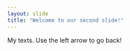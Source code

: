 ```yaml
---
layout: slide
title: "Welcome to our second slide!"
---
```

My texts.
Use the left arrow to go back!

